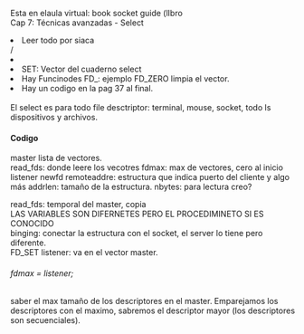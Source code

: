 Esta en elaula virtual: book socket guide (lIbro <br>
Cap 7: Técnicas avanzadas - Select<br>
<li>
Leer todo por siaca<br>/<li>
<li>SET: Vector del cuaderno select<br>
<li>Hay Funcinodes FD_: ejemplo FD_ZERO limpia el vector. <br> </li>
 <li> Hay un codigo en la pag 37 al final.</li>
 
 <br>
 El select es para todo file desctriptor: terminal, mouse, socket, todo ls dispositivos y archivos.


<h4> Codigo </h4>
master lista de vectores. <br>
read_fds: donde leere los vecotres
fdmax: max de vectores, cero al inicio
listener
newfd
remoteaddre: estructura que indica puerto del cliente y algo más
addrlen: tamaño de la estructura.
nbytes: para lectura creo?

read_fds: temporal del master, copia <br>
LAS VARIABLES SON DIFERNETES PERO EL PROCEDIMINETO SI ES CONOCIDO <br>
binging: conectar la estructura con el socket, el server lo tiene pero diferente.<br>
FD_SET listener: va en el vector master.<br>

<h6>fdmax = listener;</h6>
saber el max tamaño de los descriptores en el master. Emparejamos los descriptores con el maximo, sabremos el descriptor mayor (los descriptores son secuenciales).
